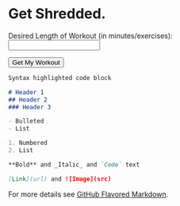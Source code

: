 
# Get Shredded.
<form id="getNumber">
    <label for="numEx">Desired Length of Workout (in minutes/exercises):</label>
    <input type="number" name="numEx" id="numEx"><br>
</form>
<button onclick="getWorkout()">Get My Workout</button>

<p id="topworkoutlabel"></p>
<div id="workoutList"></div>

<script>
    function getWorkout(){
        let number = document.getElementById("numEx").value;
        document.getElementById("topworkoutlabel").innerHTML = "You've selected " + number + " exercises:";
        
        let EXERCISES = ["Elbow Plank",
        "Elbow Side Plank",
        "High Plank",
        "High Side Plank",
        "Back Plank",
        "High Plank with Arm Extensions",
        "Elbow Plank with Arm Extensions",
        "High Plank with Opposite Arm/Leg Extensions",
        "Elbow Plan with Opposite Arm/Leg Extensions",
        "Elbow Side Plank with Knee Drives",
        "High Side Plank with Knee Drives",
        "Elbow Side Plank with Top Leg Lifts",
        "High Side Plank with Top Leg Lifts",
        "Elbow Side Plank with Internal Rotation",
        "High Side Plank with Internal Rotation",
        "Pushups",
        "Wide Pushups",
        "Triangle Pushups",
        "Spiderman Pushups",
        "V Ups",
        "Russian Twists",
        "Toe Taps (Penguin Slides)",
        "Boats",
        "Accordions",
        "Supermans",
        "Leg Lifts",
        "Flutters",
        "Scissors",
        "Opposite Elbow to Knee Hold, other leg extended",
        "Mountain Climbers",
        "Swiss Ball Pikes",
        "Swiss Ball Side Tucks",
        "Swiss Ball Single Leg Drives",
        "Swiss Ball Stir the Pot",
        "Swiss Ball Glute Bridge Leg Extensions (shoulders on ball)",
        "Swiss Ball Hip Extensions",
        "Swiss Ball Rollouts",
        "Medicine Ball Pushups",
        "Fire Hydrants",
        "Donkey Kicks",
        "Side Lying Hip Abbduction",
        "Side Lying Hip Adduction",
        "Bird Dogs"
        ];

        if (number > EXERCISES.length) {
            number = EXERCISES.length;
        }
        for (var i = 0; i < number; i ++){
            let index = Math.floor(Math.random()*EXERCISES.length);
            document.getElementById("workoutlist").innerHTML = document.getElementById("workoutlist").innerHTML + EXERCISES.splice(index, 1)[0] + "\n";
        }

    }
</script>


```markdown
Syntax highlighted code block

# Header 1
## Header 2
### Header 3

- Bulleted
- List

1. Numbered
2. List

**Bold** and _Italic_ and `Code` text

[Link](url) and ![Image](src)
```

For more details see [GitHub Flavored Markdown](https://guides.github.com/features/mastering-markdown/).
